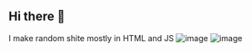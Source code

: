 ## Hi there 👋
I make random shite mostly in HTML and JS
![image](https://github.com/scoilcax/scoilcax/assets/102550814/eec6a3ff-f7c4-4323-918a-f57c9a7e537e)
![image](https://github.com/scoilcax/scoilcax/assets/102550814/2a7379c0-9c72-4190-98e0-721721c1e31f)

<!--
**scoilcax/scoilcax** is a ✨ _special_ ✨ repository because its `README.md` (this file) appears on your GitHub profile.

Here are some ideas to get you started:

- 🔭 I’m currently working on ...
- 🌱 I’m currently learning ...
- 👯 I’m looking to collaborate on ...
- 🤔 I’m looking for help with ...
- 💬 Ask me about ...
- 📫 How to reach me: ...
- 😄 Pronouns: ...
- ⚡ Fun fact: ...
-->
